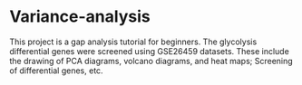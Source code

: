 # Variance-analysis
This project is a gap analysis tutorial for beginners. The glycolysis differential genes were screened using GSE26459 datasets. These include the drawing of PCA diagrams, volcano diagrams, and heat maps; Screening of differential genes, etc.
